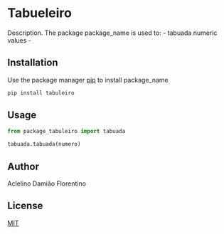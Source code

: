 # Tabueleiro

Description. 
The package package_name is used to:
	- tabuada numeric values
	-

## Installation

Use the package manager [pip](https://pip.pypa.io/en/stable/) to install package_name

```bash
pip install tabuleiro
```

## Usage

```python
from package_tabuleiro import tabuada

tabuada.tabuada(numero)
```

## Author
Aclelino Damião Florentino

## License
[MIT](https://choosealicense.com/licenses/mit/)
